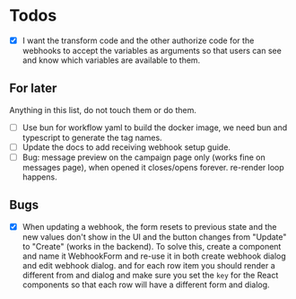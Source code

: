 # Todos

- [x] I want the transform code and the other authorize code for the webhooks to accept the variables as arguments so that users can see and know which variables are available to them.

## For later

Anything in this list, do not touch them or do them.

- [ ] Use bun for workflow yaml to build the docker image, we need bun and typescript to generate the tag names.
- [ ] Update the docs to add receiving webhook setup guide.
- [ ] Bug: message preview on the campaign page only (works fine on messages page), when opened it closes/opens forever. re-render loop happens.

## Bugs

- [x] When updating a webhook, the form resets to previous state and the new values don't show in the UI and the button changes from "Update" to "Create" (works in the backend). To solve this, create a component and name it WebhookForm and re-use it in both create webhook dialog and edit webhook dialog. and for each row item you should render a different from and dialog and make sure you set the `key` for the React components so that each row will have a different form and dialog.
